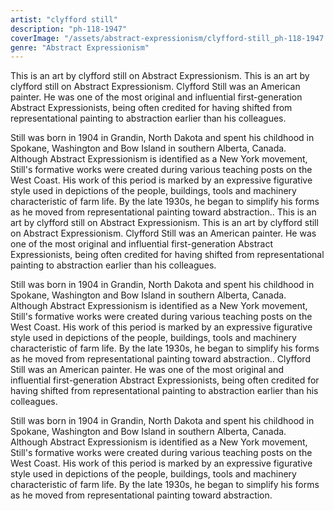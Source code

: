 ```yaml
---
artist: "clyfford still"
description: "ph-118-1947"
coverImage: "/assets/abstract-expressionism/clyfford-still_ph-118-1947.jpg"
genre: "Abstract Expressionism"
---
```

This is an art by clyfford still on Abstract Expressionism. This is an art by clyfford still on Abstract Expressionism. Clyfford Still was an American painter. He was one of the most original and influential first-generation Abstract Expressionists, being often credited for having shifted from representational painting to abstraction earlier than his colleagues.

Still was born in 1904 in Grandin, North Dakota and spent his childhood in Spokane, Washington and Bow Island in southern Alberta, Canada. Although Abstract Expressionism is identified as a New York movement, Still's formative works were created during various teaching posts on the West Coast. His work of this period is marked by an expressive figurative style used in depictions of the people, buildings, tools and machinery characteristic of farm life. By the late 1930s, he began to simplify his forms as he moved from representational painting toward abstraction.. This is an art by clyfford still on Abstract Expressionism. This is an art by clyfford still on Abstract Expressionism. Clyfford Still was an American painter. He was one of the most original and influential first-generation Abstract Expressionists, being often credited for having shifted from representational painting to abstraction earlier than his colleagues.

Still was born in 1904 in Grandin, North Dakota and spent his childhood in Spokane, Washington and Bow Island in southern Alberta, Canada. Although Abstract Expressionism is identified as a New York movement, Still's formative works were created during various teaching posts on the West Coast. His work of this period is marked by an expressive figurative style used in depictions of the people, buildings, tools and machinery characteristic of farm life. By the late 1930s, he began to simplify his forms as he moved from representational painting toward abstraction.. Clyfford Still was an American painter. He was one of the most original and influential first-generation Abstract Expressionists, being often credited for having shifted from representational painting to abstraction earlier than his colleagues.

Still was born in 1904 in Grandin, North Dakota and spent his childhood in Spokane, Washington and Bow Island in southern Alberta, Canada. Although Abstract Expressionism is identified as a New York movement, Still's formative works were created during various teaching posts on the West Coast. His work of this period is marked by an expressive figurative style used in depictions of the people, buildings, tools and machinery characteristic of farm life. By the late 1930s, he began to simplify his forms as he moved from representational painting toward abstraction.

